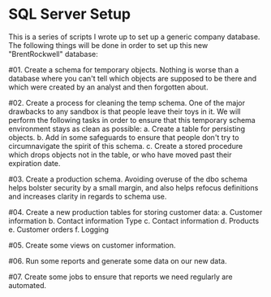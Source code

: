 # SQL Server Setup
This is a series of scripts I wrote up to set up a generic company database.
The following things will be done in order to set up this new "BrentRockwell" database:

#01. Create a schema for temporary objects. Nothing is worse than a database where you can't tell which objects are supposed to be there and which were created by an analyst and then forgotten about.

#02. Create a process for cleaning the temp schema. One of the major drawbacks to any sandbox is that people leave their toys in it. We will perform the following tasks in order to ensure that this temporary schema environment stays as clean as possible:
a. Create a table for persisting objects.
b. Add in some safeguards to ensure that people don't try to circumnavigate the spirit of this schema.
c. Create a stored procedure which drops objects not in the table, or who have moved past their expiration date.

#03. Create a production schema. Avoiding overuse of the dbo schema helps bolster security by a small margin, and also helps refocus definitions and increases clarity in regards to schema use.

#04. Create a new production tables for storing customer data:
a. Customer information
b. Contact information Type
c. Contact information
d. Products
e. Customer orders
f. Logging

#05. Create some views on customer information.

#06. Run some reports and generate some data on our new data.

#07. Create some jobs to ensure that reports we need regularly are automated.
